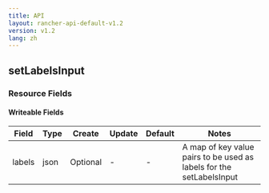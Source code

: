 ```yaml
---
title: API
layout: rancher-api-default-v1.2
version: v1.2
lang: zh
---
```


## setLabelsInput



### Resource Fields

#### Writeable Fields

Field | Type | Create | Update | Default | Notes
---|---|---|---|---|---
labels | json | Optional | - | - | A map of key value pairs to be used as labels for the setLabelsInput



<br>
